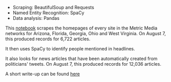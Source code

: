 - Scraping: BeautifulSoup and Requests
- Named Entity Recognition: SpaCy
- Data analysis: Pandas

This [notebook](https://github.com/petebrown/pink-slime-twitter-stories/blob/main/docs/notebook/pink-slime-people-and-articles.ipynb) scrapes the homepages of every site in the Metric Media networks for Arizona, Florida, Georgia, Ohio and West Virginia. On August 7, this produced records for 6,722 articles.

It then uses SpaCy to identify people mentioned in headlines.

It also looks for news articles that have been automatically created from politicians' tweets. On August 7, this produced records for 12,036 articles.

A short write-up can be found [here](https://petebrown.github.io/pink-slime-twitter-stories/)